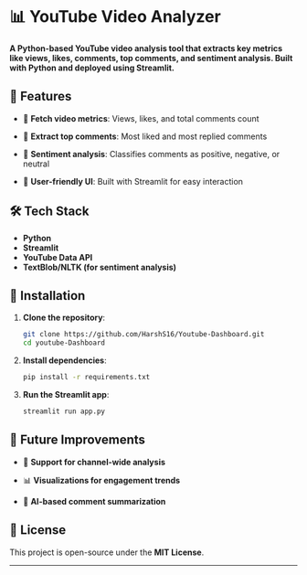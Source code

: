 # 📊 YouTube Video Analyzer

**A Python-based YouTube video analysis tool that extracts key metrics like views, likes, comments, top comments, and sentiment analysis. Built with Python and deployed using Streamlit.**


## 🚀 Features

- 🔹 **Fetch video metrics**: Views, likes, and total comments count

- 🔹 **Extract top comments**: Most liked and most replied comments

- 🔹 **Sentiment analysis**: Classifies comments as positive, negative, or neutral

- 🔹 **User-friendly UI**: Built with Streamlit for easy interaction

## 🛠️ Tech Stack

- **Python**
- **Streamlit**
- **YouTube Data API**
- **TextBlob/NLTK (for sentiment analysis)**

## 🎯 Installation

1. **Clone the repository**:

   ```bash
   git clone https://github.com/HarshS16/Youtube-Dashboard.git
   cd youtube-Dashboard
   ```

2. **Install dependencies**:

   ```bash
   pip install -r requirements.txt
   ```

3. **Run the Streamlit app**:
   
   ```bash
   streamlit run app.py
   ```

## 📌 Future Improvements

- 🎥 **Support for channel-wide analysis**

- 📊 **Visualizations for engagement trends**
  
- 🤖 **AI-based comment summarization**
  

## 📜 License

This project is open-source under the **MIT License**.

---
